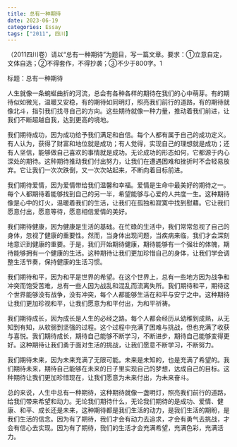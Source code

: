 ```yaml
---
title: 总有一种期待
date: 2023-06-19
categories: Essay
tags: ["2011", 四川]
---
```


（2011四川卷）请以“总有一种期待”为题目，写一篇文章。要求：①立意自定，文体自选；②不得套作，不得抄袭；③不少于800字。1

标题：总有一种期待

人生就像一条蜿蜒曲折的河流，总会有各种各样的期待在我们的心中萌芽。有的期待似如微光，温暖又安稳，有的期待如同明灯，照亮我们前行的道路，有的期待就像北斗，指引我们找寻自己的方向。这些期待就像一种力量，推动着我们前进，让我们不断超越自我，达到更高的境地。

我们期待成功，因为成功给予我们满足和自信。每个人都有属于自己的成功定义。有人认为，获得了财富和地位就是成功；有人觉得，实现自己的理想就是成功；还有人坚信，能够做自己喜欢的事情就是成功。无论成功的形态如何，它都源于内心深处的期待。这种期待推动我们付出努力，让我们在遭遇困难和挫折时不会轻易放弃。它让我们一次次跌倒，又一次次站起来，不断向着目标前进。

我们期待爱情，因为爱情带给我们温馨和幸福。爱情是生命中最美好的期待之一。每个人都期待着能够找到自己的另一半，希望能够与心爱的人共度一生。这种期待像是心中的灯火，温暖着我们的生活，让我们在孤独和寂寞中找到慰藉。它让我们愿意付出，愿意等待，愿意相信爱情的美好。

我们期待健康，因为健康是生活的基础。在忙碌的生活中，我们常常忽视了自己的身体，忽视了健康的重要性。然而，当身体出现问题，当疾病来临，我们才会深刻地意识到健康的重要。于是，我们开始期待健康，期待能够有一个强壮的体魄，期待能够拥有一个健康的生活。这种期待让我们更加珍惜自己的身体，让我们学会调整生活节奏，保持健康的生活习惯。

我们期待和平，因为和平是世界的希望。在这个世界上，总有一些地方因为战争和冲突而饱受苦难，总有一些人因为战乱和混乱而流离失所。我们期待和平，期待这个世界能够没有战争，没有冲突，每个人都能够生活在和平与安宁之中。这种期待让我们更加珍视和平，让我们愿意为和平付出，为和平祈祷。

我们期待成长，因为成长是人生的必经之路。每个人都会经历从幼稚到成熟，从无知到有知，从软弱到坚强的过程。这个过程中充满了困难与挑战，但也充满了收获与喜悦。我们期待成长，期待自己能够不断学习，不断进步，期待自己能够变得更好。这种期待让我们勇于面对生活的挑战，让我们愿意不断学习，不断努力。

我们期待未来，因为未来充满了无限可能。未来是未知的，也是充满了希望的。我们期待未来，期待自己能够在未来的日子里实现自己的梦想，达成自己的目标。这种期待让我们更加珍惜现在，让我们愿意为未来付出，为未来奋斗。

总的来说，人生中总有一种期待，这种期待就像一盏明灯，照亮我们前行的道路，给我们带来希望和动力。无论我们期待什么，无论我们期待的是成功、爱情、健康、和平、成长还是未来，这种期待都是我们生活的动力，是我们生活的期盼，是我们生活的信念。因为有了期待，我们才会有动力去追求，才会有勇气去挑战，才会有信心去实现。因为有了期待，我们的生活才会充满希望，充满色彩，充满活力。